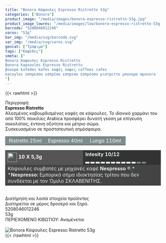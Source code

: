 ```yaml
---
title: "Bonora Κάψουλες Espresso Ristretto 53g"
categories: ["Bonora"]
product_image: "/media/images/bonora-espresso-ristretto-53g.jpg"
product_image_lowres: "/media/images/low/bonora-espresso-ristretto-53g.jpg"
barcode: "5208046012246"
varos: "53g"
bar_img: "/media/svg/barcode.svg"
var_img: "/media/svg/varos.svg"
gencat: ["Τρόφιμα"]
tags: ["Καφέδες"]
smeta: ["
Bonora Καψουλες Espresso Ristretto
Bonora kapsoules Espresso Ristretto
βονορα kafedes kafes καφές καφες coffees cafes
kacoyles εσπρεσσο εσπρέσο εσπρεσο εσπρέσσο ριστρεττο μπονορα mponora
"]
---
```

{{< rawhtml >}}

<div class="sload69"><div class="product"><div id="sistatika">Περιγραφή:</div><div class="alltext"><strong>Espresso Ristretto<br></strong>Aλεσµένος καβουρδισµένος καφές σε κάψουλες. Το ιδανικό χαρµάνι του από 100% ποικιλίες Arabica προσφέρει δυνατή γεύση µε επίγευση σοκολάτας, έντονη οξύτητα και µέτριο σώµα.<br>Συσκευασµένο σε προστατευτική ατµόσφαιρα.</div><table style="border-collapse:collapse;width:100%" border="0" cellpadding="15px"><tbody><tr><td style="width:32.95%;background-color:#7e8c8d;text-align:center"><span style="color:#fff">Ristretto 25ml</span></td><td style="width:32.95%;text-align:center;background-color:#7e8c8d"><span style="color:#fff">Espresso 40ml</span></td><td style="width:32.95%;text-align:center;background-color:#7e8c8d"><span style="color:#fff">Lungo 110ml</span></td></tr></tbody></table><table style="border-collapse:collapse;width:100%" border="0" cellpadding="15px;"><tbody><tr><td style="width:49.55%;background-color:#555;vertical-align:middle"><strong><span style="color:#fff"><img style="margin-right:5px;vertical-align:middle" src="/media/icons/kaps.svg" width="30px" alt="">10 X 5,3g</span></strong></td><td style="width:49.65%;background-color:#333"><strong><span style="color:#ecf0f1">Intesity 10/12<br>▂ ▂ ▂ ▂ ▂ ▂ ▂ ▂ ▂ ▂ <span style="color:#7e8c8d">▂ ▂</span></span></strong></td></tr><tr><td style="width:49.55%;background-color:#444" colspan="2"><span style="color:#ecf0f1">Κάψουλες συµβατές µε µηχανές καφέ <strong>Nespresso</strong> ®.*</span><br><span style="color:#ecf0f1">*<strong>Nespresso:</strong> Εµπορικό σήµα ιδιοκτησίας τρίτου που δεv συνδέεται µε τον Όµιλο ΣΚΛΑΒΕΝΙΤΗΣ.</span></td></tr></tbody></table><div>&nbsp;</div><div id="loipa">Διατήρηση και λοιπά στοιχεία προϊόντος</div><div class="alltext">Διατηρείται σε µέρος δροσερό και ξηρό.</div><div id="barcode"><div id="barimage1"></div><span id="bartext">5208046012246</span></div><div id="varos"><div id="varosimage1"></div><span id="varostext">53g</span></div><div id="kivotio">ΠΕΡΙΕΧΟΜΕΝΟ ΚΙΒΩΤΙΟΥ: Αναμένεται</div><br><div class="pimg"><img alt="Bonora Κάψουλες Espresso Ristretto 53g" title="Bonora Κάψουλες Espresso Ristretto 53g" src="/media/images/bonora-espresso-ristretto-53g.jpg"></div></div></div>
{{< /rawhtml >}}


